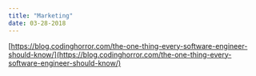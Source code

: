 ```yaml
---
title: "Marketing"
date: 03-28-2018
---
```


[https://blog.codinghorror.com/the-one-thing-every-software-engineer-should-know/](https://blog.codinghorror.com/the-one-thing-every-software-engineer-should-know/)